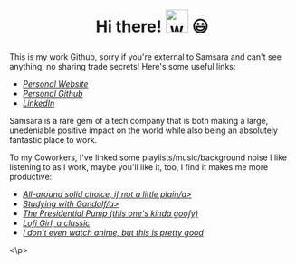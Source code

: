 <h1 align="center">

Hi there! <img src="https://github.com/bbonifacio-at-mudd/bbonifacio-at-mudd/assets/114462423/c51c3fbf-d6a2-4dae-bba0-5d36ba70d464" alt="waving" width="40" height="40"> 😃
</h1>
<p align="left">
This is my work Github, sorry if you're external to Samsara and can't see anything, no sharing trade secrets! Here's some useful links:
</p>
<ul>
  <li><em><a href="https://brandonbonifacio.com/">Personal Website</a></em></li>
  <li><em><a href="https://github.com/bbonifacio-at-mudd/">Personal Github</a></em></li>
  <li><em><a href="https://www.linkedin.com/in/bonifaciob/">LinkedIn</a></em></li>
</ul>

<p align="left">
Samsara is a rare gem of a tech company that is both making a large, unedeniable positive impact on the world while also being
an absolutely fantastic place to work.
</p>

<p align="left">
To my Coworkers, I've linked some playlists/music/background noise I like listening to as I work, maybe you'll like it, too, I find it makes
me more productive:
<ul>
  <li><em><a href="https://www.youtube.com/watch?v=Hlp6aawXVoY">All-around solid choice, if not a little plain/a></em></li>
  <li><em><a href="https://www.youtube.com/watch?v=eHqw900CuTY">Studying with Gandalf/a></em></li>
  <li><em><a href="https://www.youtube.com/watch?v=sl9OmHy6c6o">The Presidential Pump (this one's kinda goofy)</a></em></li>
  <li><em><a href="https://www.youtube.com/watch?v=jfKfPfyJRdk">Lofi Girl, a classic</a></em></li>
  <li><em><a href="https://www.youtube.com/watch?v=p77-glF--GA">I don't even watch anime, but this is pretty good</a></em></li>
</ul>
<\p>

<!--
**bbonifacio-at-samsara/bbonifacio-at-samsara** is a ✨ _special_ ✨ repository because its `README.md` (this file) appears on your GitHub profile.

Here are some ideas to get you started:

- 🔭 I’m currently working on ...
- 🌱 I’m currently learning ...
- 👯 I’m looking to collaborate on ...
- 🤔 I’m looking for help with ...
- 💬 Ask me about ...
- 📫 How to reach me: ...
- 😄 Pronouns: ...
- ⚡ Fun fact: ...
-->
